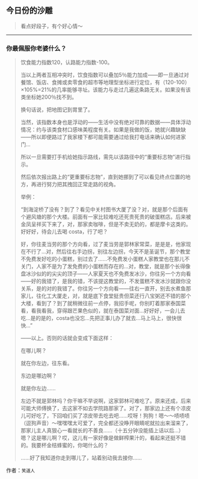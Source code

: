 ## 今日份的沙雕

> 看点好段子，有个好心情～


 
---

### 你最佩服你老婆什么？

> 饮食能力指数120，认路能力指数-100。
> 
> 当以上两者互相冲突时，饮食指数可以叠加5％能力加成——即一旦通过对餐馆、饭店、食摊或卖零食的超市等地理型坐标进行定位，有（120-100）×105%=21%的几率能够寻址。该能力与走过几遍这条路无关。如果没有该类坐标她200％找不到。
> 
> 换句话说，把地图记到胃里了。
> 
> 当然，该指数本身也是浮动的——生活中没有绝对可靠的数据——具体浮动情况：约与该类食材口感味美程度有关。如果是我做的饭，她就兴趣缺缺——所以即便路过了我家楼下都可能需要通过给我打电话来确认如何进家门…
> 
> 所以一旦需要打手机给她指示路线，需先以该路径中的“重要标志物”进行指示。
> 
> 然后依次报出路上的“更重要标志物”，直到她挪到了可以看见终点位置的地方，再进行努力把其拽回正常走路的视角。
> 
> 举例：
> 
> “到海淀桥了没有？到了？看见中关村图书大厦了没？对，就是那个后面有个避风塘的那个大楼。前面有一家比较难吃还死贵死贵的破蛋糕店。后来被金凤呈祥买下来了，对，那家卖咖啡，但是不卖无奶的，都是摩卡这类的。好好好，待会儿去喝 costa，行了吧？
> 
> 好，你往麦当劳的那个方向看，过了麦当劳是郭林家常菜，是是是，他家现在不行了…对，然后往右手边拐，别往左边拐，今天不是圣诞节，那个教堂不免费发好吃的小蛋糕，别过去了……不免费发小蛋糕人家教堂也在那儿不关门，人家不是为了发免费的小蛋糕而存在的…对，教堂，就是那个长得像盘冰沙似的的尖尖的顶子——人家夏天也不免费发冰沙，你往另一个方向看——好的我错了，是我的错，不该提这教堂的，不发蛋糕不发冰沙就跟你没关系，是的对的我错了。你往另一个方向看——往右一直开，别去水煮鱼那家儿，往化工大厦走，对，就是底下食堂挺贵但菜还行八宝粥还不错的那个大楼，看到了？到了就稍微往前一点停，我招手呢，你别盯着那家泰国菜看，看我看我，穿得跟芒果色似的，就在泰国菜对面…好好好，一会儿去吃…是的是的，costa也没忘…先把正事儿办了就去…马上马上，很快很快…”
> 
> ——以上。否则的话就会变成下面这样：
> 
> 在哪儿啊？
> 
> 就在你左边，往东看。
> 
> 东边是哪边啊？
> 
> 就是你左边……
> 
> 左边不就是郭林吗？你干嘛不早说啊，这家郭林可难吃了。原来还成，后来可能大师傅换了，去这家不如去学院路那家了。对了，那家边上还有个凉皮儿可好吃了，下回咱们买了凉皮带去吃去吧……哎呀！狗狗！嗯～～啧啧啧（逗狗声音）～嘿嘿嘿太可爱了，完全都还没睁开眼睛呢就拉出来溜来了，那家儿主人真狠心一看就长的不善良……（十五分钟没能插上话以后…）嗯？这是哪儿啊？哎，这儿有一家好像是做鲜榨果汁的，看起来还挺不错的。我要杯金桔蜂蜜的，你喝什么的？
> 
> ……好了我知道你走到哪儿了，站着别动我去接你……


作者：`笑道人`